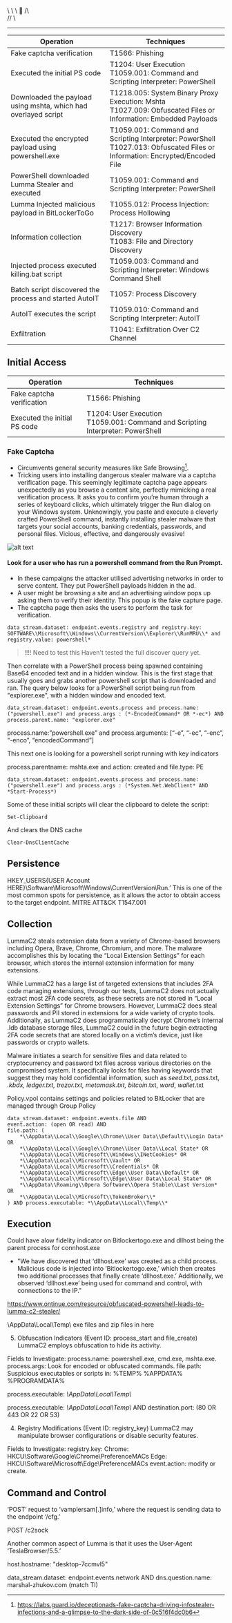    \\
    \\
     \\
      🦄
     /\\\
    // \\
   **  **







| Operation                                           | Techniques                                                                                       |
|-----------------------------------------------------|--------------------------------------------------------------------------------------------------|
| Fake captcha verification                           | T1566: Phishing                                                                                 |
| Executed the initial PS code                        | T1204: User Execution <br> T1059.001: Command and Scripting Interpreter: PowerShell             |
| Downloaded the payload using mshta, which had overlayed script | T1218.005: System Binary Proxy Execution: Mshta <br> T1027.009: Obfuscated Files or Information: Embedded Payloads |
| Executed the encrypted payload using powershell.exe | T1059.001: Command and Scripting Interpreter: PowerShell <br> T1027.013: Obfuscated Files or Information: Encrypted/Encoded File |
| PowerShell downloaded Lumma Stealer and executed   | T1059.001: Command and Scripting Interpreter: PowerShell                                        |
| Lumma Injected malicious payload in BitLockerToGo  | T1055.012: Process Injection: Process Hollowing                                                 |
| Information collection                              | T1217: Browser Information Discovery <br> T1083: File and Directory Discovery                   |
| Injected process executed killing.bat script       | T1059.003: Command and Scripting Interpreter: Windows Command Shell                             |
| Batch script discovered the process and started AutoIT | T1057: Process Discovery                                                                         |
| AutoIT executes the script                         | T1059.010: Command and Scripting Interpreter: AutoIT                                            |
| Exfiltration                                        | T1041: Exfiltration Over C2 Channel                                                             |






## Initial Access

| Operation                                           | Techniques                                                                                       |
|-----------------------------------------------------|--------------------------------------------------------------------------------------------------|
| Fake captcha verification                           | T1566: Phishing                                                                                 |
| Executed the initial PS code                        | T1204: User Execution <br> T1059.001: Command and Scripting Interpreter: PowerShell             |

### Fake Captcha



* Circumvents general security measures like Safe Browsing[^1].
* Tricking users into installing dangerous stealer malware via a captcha verification page. This seemingly legitimate captcha page appears unexpectedly as you browse a content site, perfectly mimicking a real verification process. It asks you to confirm you’re human through a series of keyboard clicks, which ultimately trigger the Run dialog on your Windows system. Unknowingly, you paste and execute a cleverly crafted PowerShell command, instantly installing stealer malware that targets your social accounts, banking credentials, passwords, and personal files. Vicious, effective, and dangerously evasive!
  
![alt text](image.png)

[^1]: https://labs.guard.io/deceptionads-fake-captcha-driving-infostealer-infections-and-a-glimpse-to-the-dark-side-of-0c516f4dc0b6
[^2]: https://mandarnaik016.in/blog/2024-10-05-malware-analysis-lumma-stealer/

#### Look for a user who has run a powershell command from the Run Prompt.

* In these campaigns the attacker utilised advertising networks in order to serve content. They put PowerShell payloads hidden in the ad.
* A user might be browsing a site and an advertising window pops up asking them to verify their identity. This popup is the fake capture page.
* The captcha page then asks the users to perform the task for verification.

```
data_stream.dataset: endpoint.events.registry and registry.key: SOFTWARE\\Microsoft\\Windows\\CurrentVersion\\Explorer\\RunMRU\\* and registry.value: powershell*
```

> !!!! Need to test this
    Haven't tested the full discover query yet.

Then correlate with a PowerShell process being spawned containing Base64 encoded text and in a hidden window. This is the first stage that usually goes and grabs another powershell script that is downloaded and ran. The query below looks for a PowerShell script being run from "explorer.exe", with a hidden window and encoded text.

```
data_stream.dataset: endpoint.events.process and process.name: ("powershell.exe") and process.args : (*-EncodedCommand* OR *-ec*) AND process.parent.name: "explorer.exe" 
```

process.name:”powershell.exe” and process.arguments: [“-e”, “-ec”, “-enc”, “-enco”, “encodedCommand”]

This next one is looking for a powershell script running with key indicators 


process.parentname: mshta.exe and action: created and file.type: PE

```
data_stream.dataset: endpoint.events.process and process.name: ("powershell.exe") and process.args : (*System.Net.WebClient* AND *Start-Process*)
```

Some of these initial scripts will clear the clipboard to delete the script:

```
Set-Clipboard
```

And clears the DNS cache

```
Clear-DnsClientCache
```


[^1]: https://labs.guard.io/deceptionads-fake-captcha-driving-infostealer-infections-and-a-glimpse-to-the-dark-side-of-0c516f4dc0b6
[^2]: https://mandarnaik016.in/blog/2024-10-05-malware-analysis-lumma-stealer/





## Persistence
HKEY_USERS{USER Account HERE}\Software\Microsoft\Windows\CurrentVersion\Run.’ This is one of the most common spots for persistence, as it allows the actor to obtain access to the target endpoint. MITRE ATT&CK T1547.001



## Collection

LummaC2 steals extension data from a variety of Chrome-based browsers including Opera, Brave, Chrome, Chromium, and more. The malware accomplishes this by locating the “Local Extension Settings” for each browser, which stores the internal extension information for many extensions. 

While LummaC2 has a large list of targeted extensions that includes 2FA code managing extensions, through our tests, LummaC2 does not actually extract most 2FA code secrets, as these secrets are not stored in “Local Extension Settings” for Chrome browsers. However, LummaC2 does steal passwords and PII stored in extensions for a wide variety of crypto tools. Additionally, as LummaC2 does programmatically decrypt Chrome’s internal .ldb database storage files, LummaC2 could in the future begin extracting 2FA code secrets that are stored locally on a victim’s device, just like passwords or crypto wallets.

Malware initiates a search for sensitive files and data related to cryptocurrency and password txt files across various directories on the compromised system. It specifically looks for files having keywords that suggest they may hold confidential information, such as *seed*.txt, *pass*.txt, *.kbdx, *ledger*.txt, *trezor*.txt, *metamask*.txt, bitcoin*.txt, *word*, *wallet*.txt

Policy.vpol contains settings and policies related to BitLocker that are managed through Group Policy


```
data_stream.dataset: endpoint.events.file AND
event.action: (open OR read) AND
file.path: (
    *\\AppData\\Local\\Google\\Chrome\\User Data\\Default\\Login Data* OR
    *\\AppData\\Local\\Google\\Chrome\\User Data\\Local State* OR
    *\\AppData\\Local\\Microsoft\\Windows\\INetCookies* OR
    *\\AppData\\Local\\Microsoft\\Vault* OR
    *\\AppData\\Local\\Microsoft\\Credentials* OR
    *\\AppData\\Local\\Microsoft\\Edge\\User Data\\Default* OR
    *\\AppData\\Local\\Microsoft\\Edge\\User Data\\Local State* OR
    *\\AppData\\Roaming\\Opera Software\\Opera Stable\\Last Version* OR
    *\\AppData\\Local\\Microsoft\\TokenBroker\\*
) AND process.executable: *\\AppData\\Local\\Temp\\*
```


## Execution

Could have alow fidelity indicator on Bitlockertogo.exe and dllhost being the parent process for connhost.exe 
* "We have discovered that ‘dllhost.exe’ was created as a child process. Malicious code is injected into ‘Bitlockertogo.exe,’ which then creates two additional processes that finally create ‘dllhost.exe.’ Additionally, we observed ‘dllhost.exe’ being used for command and control, with connections to the IP."

https://www.ontinue.com/resource/obfuscated-powershell-leads-to-lumma-c2-stealer/


\AppData\Local\Temp\ exe files and zip files in here




5. Obfuscation Indicators (Event ID: process_start and file_create)
LummaC2 employs obfuscation to hide its activity.

Fields to Investigate:
process.name: powershell.exe, cmd.exe, mshta.exe.
process.args: Look for encoded or obfuscated commands.
file.path: Suspicious executables or scripts in:
%TEMP%
%APPDATA%
%PROGRAMDATA%


process.executable: *\\AppData\\Local\\Temp\\*

process.executable: *\\AppData\\Local\\Temp\\* AND destination.port: (80 OR 443 OR 22 OR 53)

4. Registry Modifications (Event ID: registry_key)
LummaC2 may manipulate browser configurations or disable security features.

Fields to Investigate:
registry.key:
Chrome: HKCU\Software\Google\Chrome\PreferenceMACs
Edge: HKCU\Software\Microsoft\Edge\PreferenceMACs
event.action: modify or create.

## Command and Control

‘POST’ request to ‘vamplersam[.]info,’ where the request is sending data to the endpoint ‘/cfg.’

POST /c2sock

Another common aspect of Lumma is that it uses the User-Agent ‘TeslaBrowser/5.5.’



host.hostname: "desktop-7ccmvl5" 


data_stream.dataset: endpoint.events.network AND dns.question.name: marshal-zhukov.com (match TI)